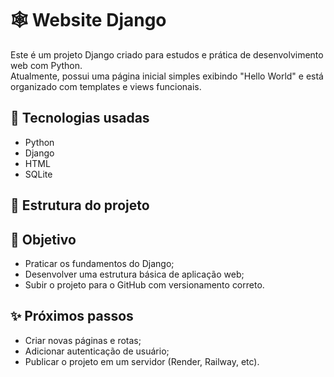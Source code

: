 # 🕸️ Website Django

Este é um projeto Django criado para estudos e prática de desenvolvimento web com Python.  
Atualmente, possui uma página inicial simples exibindo "Hello World" e está organizado com templates e views funcionais.

## 🚀 Tecnologias usadas

- Python
- Django
- HTML
- SQLite

## 📁 Estrutura do projeto


## 📌 Objetivo

- Praticar os fundamentos do Django;
- Desenvolver uma estrutura básica de aplicação web;
- Subir o projeto para o GitHub com versionamento correto.

## ✨ Próximos passos

- Criar novas páginas e rotas;
- Adicionar autenticação de usuário;
- Publicar o projeto em um servidor (Render, Railway, etc).
